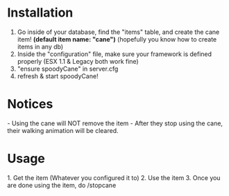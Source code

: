 <h1>Installation</h1>

1. Go inside of your database, find the "items" table, and create the cane item! <b>(default item name: "cane")</b> (hopefully you know how to create items in any db)
2. Inside the "configuration" file, make sure your framework is defined properly (ESX 1.1 & Legacy both work fine)
3. "ensure spoodyCane" in server.cfg
4. refresh & start spoodyCane!

<h1>Notices</h1>
- Using the cane will NOT remove the item
- After they stop using the cane, their walking animation will be cleared.

<h1>Usage</h1>
1. Get the item (Whatever you configured it to)
2. Use the item
3. Once you are done using the item, do /stopcane 
